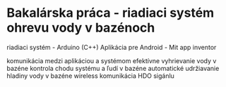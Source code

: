 # Bakalárska práca - riadiaci systém ohrevu vody v bazénoch

riadiaci systém - Arduino (C++)
Aplikácia pre Android - Mit app inventor

komunikácia medzi aplikáciou a systémom
efektívne vyhrievanie vody v bazéne
kontrola chodu systému a ľudí v bazéne
automatické udržiavanie hladiny vody v bazéne
wireless komunikácia HDO sigánlu
